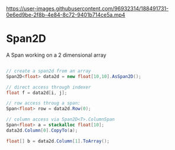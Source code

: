 https://user-images.githubusercontent.com/96932314/188491731-0e6ed9be-2f8b-4e84-8c72-9401b714ce5a.mp4

# Span2D<T>

A Span working on a 2 dimensional array 

```csharp

// create a span2d from an array
Span2D<float> data2d = new float[10,10].AsSpan2D(); 

// direct access through indexer 
float f = data2d[i, j];

// row access throug a span:
Span<float> row = data2d.Row(0); 

// column access via Span2D<T>.ColumnSpan
Span<float> a = stackalloc float[10]; 
data2d.Column[0].CopyTo(a); 

float[] b = data2d.Column[1].ToArray(); 

```
